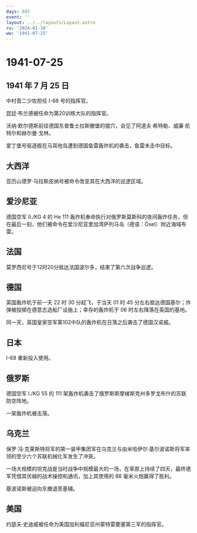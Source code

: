 ```yaml
---
days: 693
event: ''
layout: ../../layouts/Layout.astro
ru: '2024-01-18'
ww: '1941-07-25'
---
```


# 1941-07-25

## 1941 年 7 月 25 日

中村音二少佐担任 I-68 号的指挥官。

昆廷·布兰德被任命为第20训练大队的指挥官。

沃纳·默尔德斯前往德国东普鲁士拉斯滕堡的狼穴，会见了阿道夫·希特勒、威廉·凯特尔和赫尔曼·戈林。

爱丁堡号驱逐舰在马耳他岛遭到德国鱼雷轰炸机的袭击，鱼雷未击中目标。

## 大西洋

亚历山德罗·马拉斯皮纳号被命令改变其在大西洋的巡逻区域。

## 爱沙尼亚

德国空军 II./KG 4 的 He 111
轰炸机奉命执行对俄罗斯莫斯科的夜间轰炸任务，但在最后一刻，他们被命令在爱沙尼亚里加湾萨列马岛（德语：Ösel）附近海域布雷。

## 法国

莫罗西尼号于12时20分抵达法国波尔多，结束了第六次战争巡逻。

## 德国

英国轰炸机于前一天 22 时 30 分起飞，于当天 01 时 45
分左右抵达德国基尔；炸弹被投掷在德意志造船厂设施上；幸存的轰炸机于 06
时左右降落在英国的基地。

同一天，英国皇家空军第102中队的轰炸机在日落之后袭击了德国汉诺威。

## 日本

I-68 重新投入使用。

## 俄罗斯

德国空军 I./KG 55 的 111
架轰炸机袭击了俄罗斯斯摩棱斯克州多罗戈布什的苏联防空阵地。

一架轰炸机被击落。

## 乌克兰

保罗·冯·克莱斯特将军的第一装甲集团军在乌克兰与由米哈伊尔·基尔波诺斯将军率领的至少六个苏联机械化军发生了冲突。

一场大规模的坦克战是当时战争中规模最大的一场，在草原上持续了四天，最终德军凭借其优越的战术操控和通讯，加上其使用的
88 毫米火炮赢得了胜利。

基波诺斯被迫向东撤退至基辅。

## 美国

约瑟夫·史迪威被任命为美国加利福尼亚州蒙特雷要塞第三军的指挥官。